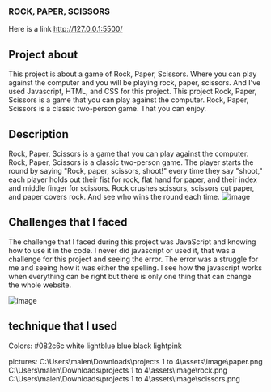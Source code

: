 ### ROCK, PAPER, SCISSORS

Here is a link http://127.0.0.1:5500/

## Project about
This project is about a game of Rock, Paper, Scissors. Where you can play against the computer and you will be playing rock, paper, scissors. And I've used Javascript, HTML, and CSS for this project. This project Rock, Paper, Scissors is a game that you can play against the computer. Rock, Paper, Scissors is a classic two-person game. That you can enjoy.

## Description
Rock, Paper, Scissors is a game that you can play against the computer. Rock, Paper, Scissors is a classic two-person game. The player starts the round by saying "Rock, paper, scissors, shoot!" every time they say "shoot," each player holds out their fist for rock, flat hand for paper, and their index and middle finger for scissors. Rock crushes scissors, scissors cut paper, and paper covers rock. And see who wins the round each time. 
![image](https://github.com/jjmaila/Rock-Paper-Scissors/assets/128652768/87136639-3a29-4b50-9b65-e6795a50f32e)

## Challenges that I faced 
The challenge that I faced during this project was JavaScript and knowing how to use it in the code. I never did javascript or used it, that was a challenge for this project and seeing the error. The error was a struggle for me and seeing how it was either the spelling. I see how the javascript works when everything can be right but there is only one thing that can change the whole website. 

![image](https://github.com/jjmaila/Rock-Paper-Scissors/assets/128652768/5506aa5b-fd80-4410-ba31-4aa0702ce0ba)

## technique that I used
Colors:  #082c6c white  lightblue  blue  black  lightpink

pictures: C:\Users\malen\Downloads\projects 1 to 4\assets\image\paper.png
          C:\Users\malen\Downloads\projects 1 to 4\assets\image\rock.png
          C:\Users\malen\Downloads\projects 1 to 4\assets\image\scissors.png
 
 
